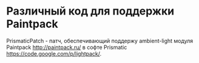 Различный код для поддержки Paintpack
=========

PrismaticPatch - патч, обеспечивающий поддержу ambient-light модуля Paintpack http://paintpack.ru/ в софте Prismatic https://code.google.com/p/lightpack/.
